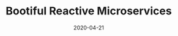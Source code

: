 ---
date: '2020-04-21'
description: 'Reactive Microservice workshop in Spring

  '
lastmod: '2020-05-19'
readme: true
repo: https://github.com/joshlong/bootiful-reactive-microservices
summary:
- Reactive Microservice workshop in Spring
tags:
- Spring
- Microservices
- Reactive
- Spring Boot
team:
- Josh Long
title: Bootiful Reactive Microservices
topics:
- Spring
- Microservices
- Reactive
---